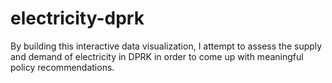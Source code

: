# electricity-dprk
By building this interactive data visualization, I attempt to assess the supply and demand of electricity in DPRK in order to come up with meaningful policy recommendations. 
